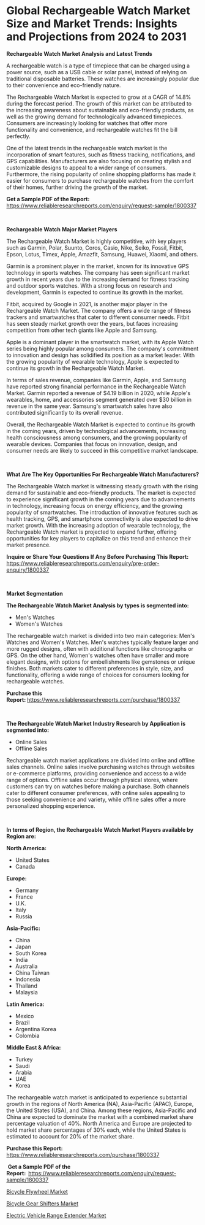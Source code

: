 <p><h1>Global Rechargeable Watch Market Size and Market Trends: Insights and Projections from 2024 to 2031</h1></p><p><strong>Rechargeable Watch Market Analysis and Latest Trends</strong></p>
<p><p>A rechargeable watch is a type of timepiece that can be charged using a power source, such as a USB cable or solar panel, instead of relying on traditional disposable batteries. These watches are increasingly popular due to their convenience and eco-friendly nature.</p><p>The Rechargeable Watch Market is expected to grow at a CAGR of 14.8% during the forecast period. The growth of this market can be attributed to the increasing awareness about sustainable and eco-friendly products, as well as the growing demand for technologically advanced timepieces. Consumers are increasingly looking for watches that offer more functionality and convenience, and rechargeable watches fit the bill perfectly.</p><p>One of the latest trends in the rechargeable watch market is the incorporation of smart features, such as fitness tracking, notifications, and GPS capabilities. Manufacturers are also focusing on creating stylish and customizable designs to appeal to a wider range of consumers. Furthermore, the rising popularity of online shopping platforms has made it easier for consumers to purchase rechargeable watches from the comfort of their homes, further driving the growth of the market.</p></p>
<p><strong>Get a Sample PDF of the Report:&nbsp;</strong> <a href="https://www.reliableresearchreports.com/enquiry/request-sample/1800337">https://www.reliableresearchreports.com/enquiry/request-sample/1800337</a></p>
<p>&nbsp;</p>
<p><strong>Rechargeable Watch Major Market Players</strong></p>
<p><p>The Rechargeable Watch Market is highly competitive, with key players such as Garmin, Polar, Suunto, Coros, Casio, Nike, Seiko, Fossil, Fitbit, Epson, Lotus, Timex, Apple, Amazfit, Samsung, Huawei, Xiaomi, and others. </p><p>Garmin is a prominent player in the market, known for its innovative GPS technology in sports watches. The company has seen significant market growth in recent years due to the increasing demand for fitness tracking and outdoor sports watches. With a strong focus on research and development, Garmin is expected to continue its growth in the market.</p><p>Fitbit, acquired by Google in 2021, is another major player in the Rechargeable Watch Market. The company offers a wide range of fitness trackers and smartwatches that cater to different consumer needs. Fitbit has seen steady market growth over the years, but faces increasing competition from other tech giants like Apple and Samsung.</p><p>Apple is a dominant player in the smartwatch market, with its Apple Watch series being highly popular among consumers. The company's commitment to innovation and design has solidified its position as a market leader. With the growing popularity of wearable technology, Apple is expected to continue its growth in the Rechargeable Watch Market.</p><p>In terms of sales revenue, companies like Garmin, Apple, and Samsung have reported strong financial performance in the Rechargeable Watch Market. Garmin reported a revenue of $4.19 billion in 2020, while Apple's wearables, home, and accessories segment generated over $30 billion in revenue in the same year. Samsung's smartwatch sales have also contributed significantly to its overall revenue.</p><p>Overall, the Rechargeable Watch Market is expected to continue its growth in the coming years, driven by technological advancements, increasing health consciousness among consumers, and the growing popularity of wearable devices. Companies that focus on innovation, design, and consumer needs are likely to succeed in this competitive market landscape.</p></p>
<p>&nbsp;</p>
<p><strong>What Are The Key Opportunities For Rechargeable Watch Manufacturers?</strong></p>
<p><p>The Rechargeable Watch market is witnessing steady growth with the rising demand for sustainable and eco-friendly products. The market is expected to experience significant growth in the coming years due to advancements in technology, increasing focus on energy efficiency, and the growing popularity of smartwatches. The introduction of innovative features such as health tracking, GPS, and smartphone connectivity is also expected to drive market growth. With the increasing adoption of wearable technology, the Rechargeable Watch market is projected to expand further, offering opportunities for key players to capitalize on this trend and enhance their market presence.</p></p>
<p><strong>Inquire or Share Your Questions If Any Before Purchasing This Report:</strong> <a href="https://www.reliableresearchreports.com/enquiry/pre-order-enquiry/1800337">https://www.reliableresearchreports.com/enquiry/pre-order-enquiry/1800337</a></p>
<p>&nbsp;</p>
<p><strong>Market Segmentation</strong></p>
<p><strong>The Rechargeable Watch Market Analysis by types is segmented into:</strong></p>
<p><ul><li>Men's Watches</li><li>Women's Watches</li></ul></p>
<p><p>The rechargeable watch market is divided into two main categories: Men's Watches and Women's Watches. Men's watches typically feature larger and more rugged designs, often with additional functions like chronographs or GPS. On the other hand, Women's watches often have smaller and more elegant designs, with options for embellishments like gemstones or unique finishes. Both markets cater to different preferences in style, size, and functionality, offering a wide range of choices for consumers looking for rechargeable watches.</p></p>
<p><strong>Purchase this Report:&nbsp;</strong><a href="https://www.reliableresearchreports.com/purchase/1800337">https://www.reliableresearchreports.com/purchase/1800337</a></p>
<p>&nbsp;</p>
<p><strong>The Rechargeable Watch Market Industry Research by Application is segmented into:</strong></p>
<p><ul><li>Online Sales</li><li>Offline Sales</li></ul></p>
<p><p>Rechargeable watch market applications are divided into online and offline sales channels. Online sales involve purchasing watches through websites or e-commerce platforms, providing convenience and access to a wide range of options. Offline sales occur through physical stores, where customers can try on watches before making a purchase. Both channels cater to different consumer preferences, with online sales appealing to those seeking convenience and variety, while offline sales offer a more personalized shopping experience.</p></p>
<p>&nbsp;</p>
<p><strong>In terms of Region, the Rechargeable Watch Market Players available by Region are:</strong></p>
<p>
    <p> <strong> North America: </strong>
        <ul>
            <li>United States</li>
            <li>Canada</li>
        </ul>
        </p> 
    <p> <strong> Europe: </strong>
        <ul>
            <li>Germany</li>
            <li>France</li>
            <li>U.K.</li>
            <li>Italy</li>
            <li>Russia</li>
        </ul>
        </p> 
    <p> <strong> Asia-Pacific: </strong>
        <ul>
            <li>China</li>
            <li>Japan</li>
            <li>South Korea</li>
            <li>India</li>
            <li>Australia</li>
            <li>China Taiwan</li>
            <li>Indonesia</li>
            <li>Thailand</li>
            <li>Malaysia</li>
        </ul>
        </p> 
    <p> <strong> Latin America: </strong>
        <ul>
            <li>Mexico</li>
            <li>Brazil</li>
            <li>Argentina Korea</li>
            <li>Colombia</li>
        </ul>
        </p> 
    <p> <strong> Middle East & Africa: </strong>
        <ul>
            <li>Turkey</li>
            <li>Saudi</li>
            <li>Arabia</li>
            <li>UAE</li>
            <li>Korea</li>
        </ul>
    </p>
    </p>
<p><p>The rechargeable watch market is anticipated to experience substantial growth in the regions of North America (NA), Asia-Pacific (APAC), Europe, the United States (USA), and China. Among these regions, Asia-Pacific and China are expected to dominate the market with a combined market share percentage valuation of 40%. North America and Europe are projected to hold market share percentages of 30% each, while the United States is estimated to account for 20% of the market share.</p></p>
<p><strong>Purchase this Report: </strong><a href="https://www.reliableresearchreports.com/purchase/1800337">https://www.reliableresearchreports.com/purchase/1800337</a></p>
<p>&nbsp;<strong>Get a Sample PDF of the Report:&nbsp;&nbsp;</strong><a href="https://www.reliableresearchreports.com/enquiry/request-sample/1800337">https://www.reliableresearchreports.com/enquiry/request-sample/1800337</a></p>
<p><strong></strong></p>
<p><p><a href="https://copper-carbon-84f.notion.site/Bicycle-Flywheel-Market-Provides-a-Comprehensive-Analysis-Including-a-Macro-Overview-of-the-Market-a-69ab0374407644aa8d5f4eb8d29fa67f">Bicycle Flywheel Market</a></p><p><a href="https://cedar-agate-3da.notion.site/Bicycle-Gear-Shifters-Market-Analysis-and-Market-Size-Global-Industry-Overview-Market-Segmentation-cc02a3cc0a064857b5f91615da80f275">Bicycle Gear Shifters Market</a></p><p><a href="https://circular-yam-9b9.notion.site/Electric-Vehicle-Range-Extender-Market-Size-2024-2031-Global-Industrial-Analysis-Key-Geographical-294b46581dbb468786c78a130b791283">Electric Vehicle Range Extender Market</a></p></p>